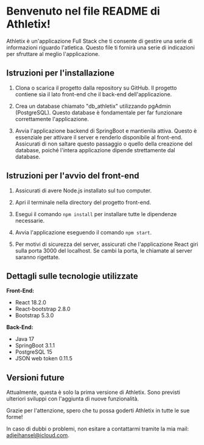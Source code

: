 # Benvenuto nel file README di Athletix!

Athletix è un'applicazione Full Stack che ti consente di gestire una serie di informazioni riguardo l'atletica. Questo file ti fornirà una serie di indicazioni per sfruttare al meglio l'applicazione.

## Istruzioni per l'installazione

1. Clona o scarica il progetto dalla repository su GitHub. Il progetto contiene sia il lato front-end che il back-end dell'applicazione.

2. Crea un database chiamato "db_athletix" utilizzando pgAdmin (PostgreSQL). Questo database è fondamentale per far funzionare correttamente l'applicazione.

3. Avvia l'applicazione backend di SpringBoot e mantienila attiva. Questo è essenziale per attivare il server e renderlo disponibile al front-end. Assicurati di non saltare questo passaggio o quello della creazione del database, poiché l'intera applicazione dipende strettamente dal database.

## Istruzioni per l'avvio del front-end

1. Assicurati di avere Node.js installato sul tuo computer.

2. Apri il terminale nella directory del progetto front-end.

3. Esegui il comando `npm install` per installare tutte le dipendenze necessarie.

4. Avvia l'applicazione eseguendo il comando `npm start`.

5. Per motivi di sicurezza del server, assicurati che l'applicazione React giri sulla porta 3000 del localhost. Se cambi la porta, le chiamate al server saranno rigettate.

## Dettagli sulle tecnologie utilizzate

**Front-End:**
- React 18.2.0
- React-bootstrap 2.8.0
- Bootstrap 5.3.0

**Back-End:**
- Java 17
- SpringBoot 3.1.1
- PostgreSQL 15
- JSON web token 0.11.5

## Versioni future

Attualmente, questa è solo la prima versione di Athletix. Sono previsti ulteriori sviluppi con l'aggiunta di nuove funzionalità.

Grazie per l'attenzione, spero che tu possa goderti Athletix in tutte le sue forme!

In caso di dubbi o problemi, non esitare a contattarmi tramite la mia mail: adjeihansel@icloud.com.



